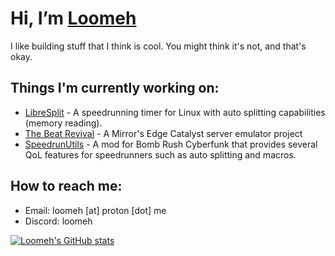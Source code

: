 # Hi, I’m [Loomeh](https://loomeh.is-a.dev)
I like building stuff that I think is cool. You might think it's not, and that's okay.
  
## Things I'm currently working on:
  - [LibreSplit](https://github.com/wins1ey/LibreSplit) - A speedrunning timer for Linux with auto splitting capabilities (memory reading).
  - [The Beat Revival](https://beatrevival.me) - A Mirror's Edge Catalyst server emulator project
  - [SpeedrunUtils](https://github.com/Loomeh/SpeedrunUtils) - A mod for Bomb Rush Cyberfunk that provides several QoL features for speedrunners such as auto splitting and macros.

## How to reach me:
  - Email: loomeh [at] proton [dot] me
  - Discord: loomeh

[![Loomeh's GitHub stats](https://github-readme-stats.vercel.app/api?username=Loomeh&show_icons=true&theme=synthwave)](https://github.com/anuraghazra/github-readme-stats)

<!---
Loomeh/Loomeh is a ✨ special ✨ repository because its `README.md` (this file) appears on your GitHub profile.
You can click the Preview link to take a look at your changes.
--->
